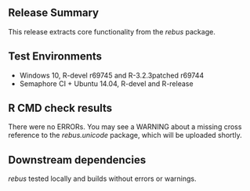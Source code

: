 ## Release Summary

This release extracts core functionality from the *rebus* package.

## Test Environments

* Windows 10, R-devel r69745 and R-3.2.3patched r69744
* Semaphore CI + Ubuntu 14.04, R-devel and R-release

## R CMD check results

There were no ERRORs.  You may see a WARNING about a missing cross reference to 
the *rebus.unicode* package, which will be uploaded shortly.

## Downstream dependencies

*rebus* tested locally and builds without errors or warnings.
